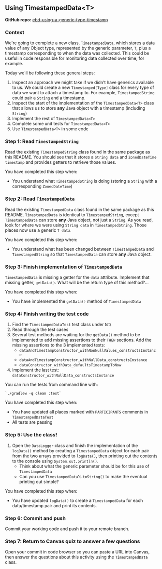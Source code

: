 ## Using TimestampedData\<T>

**GitHub repo:** [ebd-using-a-generic-type-timestamp](https://github.com/LambdaSchool/ebd-using-a-generic-type-timestamp)

### Context

We're going to complete a new class, `TimestampedData`,
which stores a data value of any Object type, represented by the generic
parameter, `T`, plus a timestamp corresponding to when the data was
collected. This could be useful in code responsible for monitoring data
collected over time, for example.

Today we'll be following these general steps:

1. Inspect an approach we might take if we didn't have generics available to us.
   We could create a new `Timestamped[Type]` class for every type of data we want to attach a timestamp to.
   For example, `TimestampedString` could pair a `String` and a timestamp.
1. Inspect the start of the implementation of the `TimestampedData<T>` class that allows us to store **any**
   Java object with a timestamp (including `String`)
1. Implement the rest of `TimestampedData<T>`
1. Complete some unit tests for `TimestampedData<T>`
1. Use `TimestampedData<T>` in some code

### Step 1: Read `TimestampedString`

Read the existing `TimestampedString` class found in the same package as this README.
You should see that it stores a `String data` and `ZonedDateTime timestamp` and
provides getters to retrieve those values.

You have completed this step when:
* You understand what `TimestampedString` is doing (storing a `String` with a corresponding `ZonedDateTime`)

### Step 2: Read `TimestampedData`

Read the existing `TimestampedData` class found in the same package as this README.
`TimestampedData` is identical to `TimestampedString`, except `TimestampedData`
can store **any** Java object, not just a `String`. As you read, look for where we
were using `String data` in `TimestampedString`. Those places now use a generic `T data`.

You have completed this step when:
* You understand what has been changed between `TimestampedData` and `TimestampedString` so that `TimestampedData`
  can store **any** Java object.

### Step 3: Finish implementation of `TimestampedData`

`TimestampedData` is missing a getter for the `data` attribute. Implement that
missing getter, `getData()`. What will be the return type of this method?...

You have completed this step when:
* You have implemented the `getData()` method of `TimestampedData`

### Step 4: Finish writing the test code

1. Find the `TimestampedDataTest` test class under tst/
1. Read through the test cases
3. Several test methods are waiting for the `getData()` method to be
   implemented to add missing assertions to their `THEN` sections. Add
   the missing assertions to the 3 implemented tests:
    * `dataAndTimestampConstructor_withNonNullValues_constructsInstance`
    * `dataAndTimestampConstructor_withNullData_constructsInstance`
    * `dataConstructor_withData_defaultsTimestampToNow`
1. Implement the last test: `dataConstructor_withNullData_constructsInstance`

You can run the tests from command line with:

    `./gradlew -q clean :test`
    
You have completed this step when:
* You have updated all places marked with `PARTICIPANTS` comments in `TimestampedDataTest`
* All tests are passing

### Step 5: Use the class!

1. Open the `DataLogger` class and finish the implementation of the `logData()` method by creating a
   `TimestampedData` object for each pair from the two arrays provided to `logData()`, then printing out the
   contents to the console using `System.out.println()`.
    * Think about what the generic parameter should be for this use of `TimestampedData`
    * Can you use `TimestampedData`'s `toString()` to make the eventual printing out simple?
    
You have completed this step when:
* You have updated `logData()` to create a `TimestampedData` for each data/timestamp pair and print its contents.

### Step 6: Commit and push

Commit your working code and push it to your remote branch.

### Step 7: Return to Canvas quiz to answer a few questions

Open your commit in code browser so you can paste a URL into Canvas, then answer the questions about this activity
using the `TimestampedData` class.

